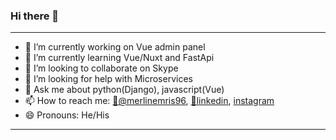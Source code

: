 ### Hi there 👋

---

- 🔭 I’m currently working on Vue admin panel
- 🌱 I’m currently learning Vue/Nuxt and FastApi
- 👯 I’m looking to collaborate on Skype
- 🤔 I’m looking for help with Microservices
- 💬 Ask me about python(Django), javascript(Vue)
- 📫 How to reach me: [🦉@merlinemris96](https://twitter.com/merlinemris96), [💼linkedin](https://www.linkedin.com/in/merdan4yarov/), [instagram](https://www.instagram.com/)
- 😄 Pronouns: He/His

---
